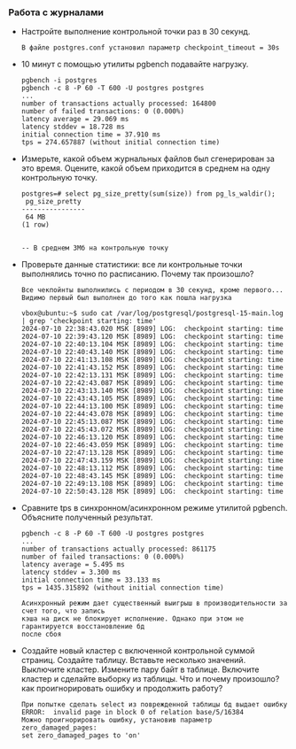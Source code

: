 ### Работа с журналами

- Настройте выполнение контрольной точки раз в 30 секунд.
    ```
    В файле postgres.conf установил параметр checkpoint_timeout = 30s
    ```

- 10 минут c помощью утилиты pgbench подавайте нагрузку.
    ```shell
    pgbench -i postgres
    pgbench -c 8 -P 60 -T 600 -U postgres postgres
    ...
    number of transactions actually processed: 164800
    number of failed transactions: 0 (0.000%)
    latency average = 29.069 ms
    latency stddev = 18.728 ms
    initial connection time = 37.910 ms
    tps = 274.657887 (without initial connection time)
    ```

- Измерьте, какой объем журнальных файлов был сгенерирован за это время. Оцените, какой объем
приходится в среднем на одну контрольную точку.

    ```
    postgres=# select pg_size_pretty(sum(size)) from pg_ls_waldir();
     pg_size_pretty
    ----------------
     64 MB
    (1 row)


    -- В среднем 3Мб на контрольную точку
    ```

- Проверьте данные статистики: все ли контрольные точки выполнялись точно по расписанию. Почему так
произошло?
    ```shell
    Все чекпойнты выполнились с периодом в 30 секунд, кроме первого...
    Видимо первый был выполнен до того как пошла нагрузка

    vbox@ubuntu:~$ sudo cat /var/log/postgresql/postgresql-15-main.log | grep 'checkpoint starting: time'
    2024-07-10 22:38:43.020 MSK [8989] LOG:  checkpoint starting: time
    2024-07-10 22:39:43.120 MSK [8989] LOG:  checkpoint starting: time
    2024-07-10 22:40:13.104 MSK [8989] LOG:  checkpoint starting: time
    2024-07-10 22:40:43.140 MSK [8989] LOG:  checkpoint starting: time
    2024-07-10 22:41:13.108 MSK [8989] LOG:  checkpoint starting: time
    2024-07-10 22:41:43.152 MSK [8989] LOG:  checkpoint starting: time
    2024-07-10 22:42:13.131 MSK [8989] LOG:  checkpoint starting: time
    2024-07-10 22:42:43.087 MSK [8989] LOG:  checkpoint starting: time
    2024-07-10 22:43:13.140 MSK [8989] LOG:  checkpoint starting: time
    2024-07-10 22:43:43.105 MSK [8989] LOG:  checkpoint starting: time
    2024-07-10 22:44:13.100 MSK [8989] LOG:  checkpoint starting: time
    2024-07-10 22:44:43.078 MSK [8989] LOG:  checkpoint starting: time
    2024-07-10 22:45:13.087 MSK [8989] LOG:  checkpoint starting: time
    2024-07-10 22:45:43.072 MSK [8989] LOG:  checkpoint starting: time
    2024-07-10 22:46:13.120 MSK [8989] LOG:  checkpoint starting: time
    2024-07-10 22:46:43.059 MSK [8989] LOG:  checkpoint starting: time
    2024-07-10 22:47:13.128 MSK [8989] LOG:  checkpoint starting: time
    2024-07-10 22:47:43.159 MSK [8989] LOG:  checkpoint starting: time
    2024-07-10 22:48:13.112 MSK [8989] LOG:  checkpoint starting: time
    2024-07-10 22:48:43.145 MSK [8989] LOG:  checkpoint starting: time
    2024-07-10 22:49:13.108 MSK [8989] LOG:  checkpoint starting: time
    2024-07-10 22:50:43.128 MSK [8989] LOG:  checkpoint starting: time
    ```
- Сравните tps в синхронном/асинхронном режиме утилитой pgbench. Объясните полученный результат.
    ```shell
    pgbench -c 8 -P 60 -T 600 -U postgres postgres
    ...
    number of transactions actually processed: 861175
    number of failed transactions: 0 (0.000%)
    latency average = 5.495 ms
    latency stddev = 3.300 ms
    initial connection time = 33.133 ms
    tps = 1435.315892 (without initial connection time)

    Асинхронный режим дает существенный выигрыш в производительности за счет того, что запись
    кэша на диск не блокирует исполнение. Однако при этом не гарантируется восстановление бд
    после сбоя
    ```

- Создайте новый кластер с включенной контрольной суммой страниц. Создайте таблицу. Вставьте
несколько значений. Выключите кластер. Измените пару байт в таблице. Включите кластер и сделайте
выборку из таблицы. Что и почему произошло? как проигнорировать ошибку и продолжить работу?
    ```
    При попытке сделать select из поврежденной таблицы бд выдает ошибку
    ERROR:  invalid page in block 0 of relation base/5/16384
    Можно проигнорировать ошибку, установив параметр zero_damaged_pages:
    set zero_damaged_pages to 'on'
    ```

